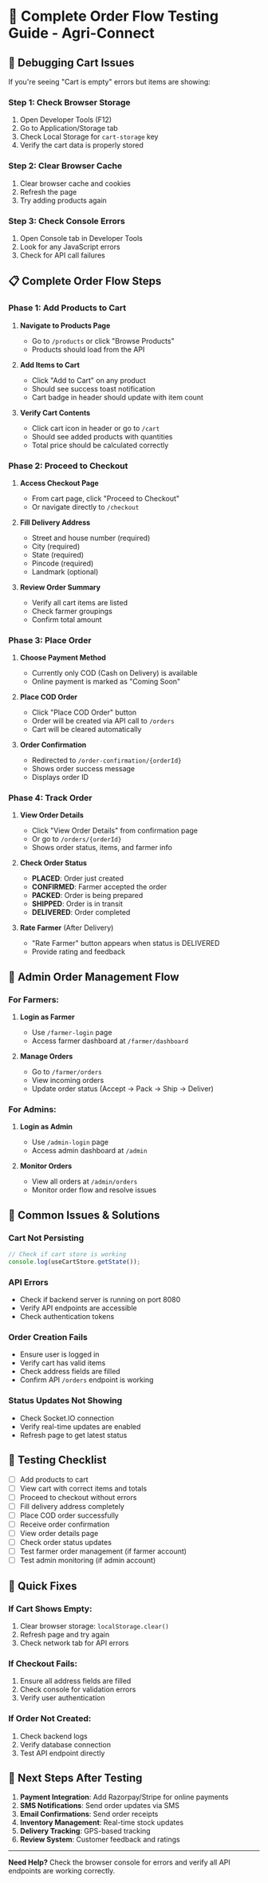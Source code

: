 # 🛒 Complete Order Flow Testing Guide - Agri-Connect

## 🔧 **Debugging Cart Issues**

If you're seeing "Cart is empty" errors but items are showing:

### Step 1: Check Browser Storage
1. Open Developer Tools (F12)
2. Go to Application/Storage tab
3. Check Local Storage for `cart-storage` key
4. Verify the cart data is properly stored

### Step 2: Clear Browser Cache
1. Clear browser cache and cookies
2. Refresh the page
3. Try adding products again

### Step 3: Check Console Errors
1. Open Console tab in Developer Tools
2. Look for any JavaScript errors
3. Check for API call failures

## 📋 **Complete Order Flow Steps**

### **Phase 1: Add Products to Cart**
1. **Navigate to Products Page**
   - Go to `/products` or click "Browse Products"
   - Products should load from the API

2. **Add Items to Cart**
   - Click "Add to Cart" on any product
   - Should see success toast notification
   - Cart badge in header should update with item count

3. **Verify Cart Contents**
   - Click cart icon in header or go to `/cart`
   - Should see added products with quantities
   - Total price should be calculated correctly

### **Phase 2: Proceed to Checkout**
1. **Access Checkout Page**
   - From cart page, click "Proceed to Checkout"
   - Or navigate directly to `/checkout`

2. **Fill Delivery Address**
   - Street and house number (required)
   - City (required)
   - State (required)
   - Pincode (required)
   - Landmark (optional)

3. **Review Order Summary**
   - Verify all cart items are listed
   - Check farmer groupings
   - Confirm total amount

### **Phase 3: Place Order**
1. **Choose Payment Method**
   - Currently only COD (Cash on Delivery) is available
   - Online payment is marked as "Coming Soon"

2. **Place COD Order**
   - Click "Place COD Order" button
   - Order will be created via API call to `/orders`
   - Cart will be cleared automatically

3. **Order Confirmation**
   - Redirected to `/order-confirmation/{orderId}`
   - Shows order success message
   - Displays order ID

### **Phase 4: Track Order**
1. **View Order Details**
   - Click "View Order Details" from confirmation page
   - Or go to `/orders/{orderId}`
   - Shows order status, items, and farmer info

2. **Check Order Status**
   - **PLACED**: Order just created
   - **CONFIRMED**: Farmer accepted the order
   - **PACKED**: Order is being prepared
   - **SHIPPED**: Order is in transit
   - **DELIVERED**: Order completed

3. **Rate Farmer** (After Delivery)
   - "Rate Farmer" button appears when status is DELIVERED
   - Provide rating and feedback

## 🔄 **Admin Order Management Flow**

### **For Farmers:**
1. **Login as Farmer**
   - Use `/farmer-login` page
   - Access farmer dashboard at `/farmer/dashboard`

2. **Manage Orders**
   - Go to `/farmer/orders`
   - View incoming orders
   - Update order status (Accept → Pack → Ship → Deliver)

### **For Admins:**
1. **Login as Admin**
   - Use `/admin-login` page
   - Access admin dashboard at `/admin`

2. **Monitor Orders**
   - View all orders at `/admin/orders`
   - Monitor order flow and resolve issues

## 🐛 **Common Issues & Solutions**

### **Cart Not Persisting**
```javascript
// Check if cart store is working
console.log(useCartStore.getState());
```

### **API Errors**
- Check if backend server is running on port 8080
- Verify API endpoints are accessible
- Check authentication tokens

### **Order Creation Fails**
- Ensure user is logged in
- Verify cart has valid items
- Check address fields are filled
- Confirm API `/orders` endpoint is working

### **Status Updates Not Showing**
- Check Socket.IO connection
- Verify real-time updates are enabled
- Refresh page to get latest status

## 📱 **Testing Checklist**

- [ ] Add products to cart
- [ ] View cart with correct items and totals
- [ ] Proceed to checkout without errors
- [ ] Fill delivery address completely
- [ ] Place COD order successfully
- [ ] Receive order confirmation
- [ ] View order details page
- [ ] Check order status updates
- [ ] Test farmer order management (if farmer account)
- [ ] Test admin monitoring (if admin account)

## 🔧 **Quick Fixes**

### **If Cart Shows Empty:**
1. Clear browser storage: `localStorage.clear()`
2. Refresh page and try again
3. Check network tab for API errors

### **If Checkout Fails:**
1. Ensure all address fields are filled
2. Check console for validation errors
3. Verify user authentication

### **If Order Not Created:**
1. Check backend logs
2. Verify database connection
3. Test API endpoint directly

## 🚀 **Next Steps After Testing**

1. **Payment Integration**: Add Razorpay/Stripe for online payments
2. **SMS Notifications**: Send order updates via SMS
3. **Email Confirmations**: Send order receipts
4. **Inventory Management**: Real-time stock updates
5. **Delivery Tracking**: GPS-based tracking
6. **Review System**: Customer feedback and ratings

---

**Need Help?** Check the browser console for errors and verify all API endpoints are working correctly.
